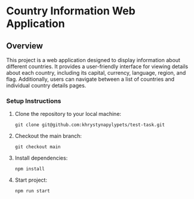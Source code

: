# Country Information Web Application

## Overview

This project is a web application designed to display information about different countries. It provides a user-friendly interface for viewing details about each country, including its capital, currency, language, region, and flag. Additionally, users can navigate between a list of countries and individual country details pages.


### Setup Instructions
1. Clone the repository to your local machine:
    ```
    git clone git@github.com:khrystynapylypets/test-task.git
    ```
2. Checkout the main branch:
    ```
    git checkout main
    ```
3. Install dependencies:
    ```
    npm install
    ```
4. Start project:
    ```
    npm run start
    ```